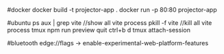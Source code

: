 #docker
docker build -t projector-app .
docker run -p 80:80 projector-app

#ubuntu
ps aux | grep vite //show all vite process
pkill -f vite //kill all vite process
tmux
npm run preview
quit ctrl+b d
tmux attach-session


#bluetooth
edge://flags -> enable-experimental-web-platform-features


